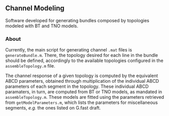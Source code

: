Channel Modeling
---

Software developed for generating bundles composed by topologies modeled with BT and TNO models.

### About
Currently, the main script for generating channel `.mat` files is `generateBundle.m`. There, the topology desired for each line in the bundle should be defined, accordingly to the available topologies configured in the `assembleTopology.m` file.

The channel response of a given topology is computed by the equivalent ABCD parameters, obtained through multiplication of the individual ABCD parameters of each segment in the topology. These individual ABCD paramaters, in turn, are computed from BT or TNO models, as mandated in `assembleTopology.m`. These models are fitted using the parameters retrieved from `getModelParameters.m`, which lists the parameters for miscellaneous segments, *e.g.* the ones listed on G.fast draft.

